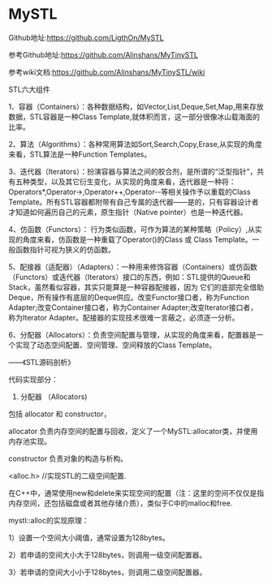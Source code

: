 # MySTL
Github地址:https://github.com/LigthOn/MySTL
         
参考Github地址:https://github.com/Alinshans/MyTinySTL

参考wiki文档:https://github.com/Alinshans/MyTinySTL/wiki


STL六大组件

1、容器（Containers）：各种数据结构，如Vector,List,Deque,Set,Map,用来存放数据，STL容器是一种Class Template,就体积而言，这一部分很像冰山载海面的比率。

2、算法（Algorithms）：各种常用算法如Sort,Search,Copy,Erase,从实现的角度来看，STL算法是一种Function Templates。

3、迭代器（Iterators）：扮演容器与算法之间的胶合剂，是所谓的“泛型指针”，共有五种类型，以及其它衍生变化，从实现的角度来看，迭代器是一种将：Operators*,Operator->,Operator++,Operator--等相关操作予以重载的Class Template。所有STL容器都附带有自己专属的迭代器——是的，只有容器设计者才知道如何遍历自己的元素，原生指针（Native pointer）也是一种迭代器。

4、仿函数（Functors）： 行为类似函数，可作为算法的某种策略（Policy）,从实现的角度来看，仿函数是一种重载了Operator()的Class 或 Class Template。一般函数指针可视为狭义的仿函数。

5、配接器（适配器）（Adapters）：一种用来修饰容器（Containers）或仿函数（Functors）或迭代器（Iterators）接口的东西，例如：STL提供的Queue和Stack，虽然看似容器，其实只能算是一种容器配接器，因为 它们的底部完全借助Deque，所有操作有底层的Deque供应。改变Functor接口者，称为Function Adapter;改变Container接口者，称为Container Adapter;改变Iterator接口者，称为Iterator Adapter。配接器的实现技术很难一言蔽之，必须逐一分析。

6、分配器（Allocators）：负责空间配置与管理，从实现的角度来看，配置器是一个实现了动态空间配置、空间管理、空间释放的Class Template。

——《STL源码剖析》




代码实现部分：

1. 分配器 （Allocators)

包括 allocator 和 constructor，

allocator 负责内存空间的配置与回收，定义了一个MySTL:allocator类，并使用内存池实现。

constructor 负责对象的构造与析构。


<alloc.h>       //实现STL的二级空间配置.

在C++中，通常使用new和delete来实现空间的配置（注：这里的空间不仅仅是指内存空间，还包括磁盘或者其他存储介质），类似于C中的malloc和free.

mystl::alloc的实现原理：

1）设置一个空间大小阈值，通常设置为128bytes。

2）若申请的空间大小大于128bytes，则调用一级空间配置器。

3）若申请的空间大小小于128bytes，则调用二级空间配置器。



